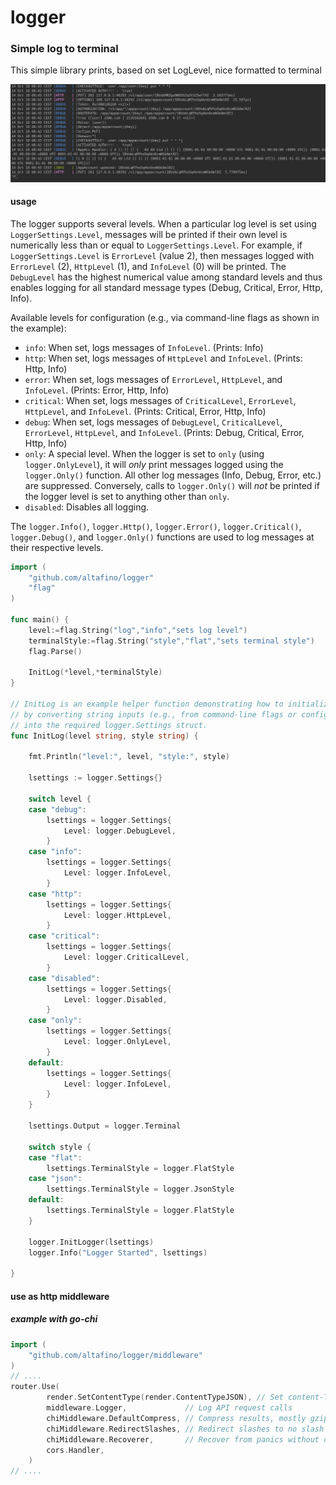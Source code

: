 # logger
### Simple log to terminal

This simple library prints, based on set LogLevel, nice formatted to terminal

![Screenshot](https://github.com/altafino/logger/blob/master/screenshot.png)

#### usage

The logger supports several levels. When a particular log level is set using `LoggerSettings.Level`, messages will be printed if their own level is numerically less than or equal to `LoggerSettings.Level`. For example, if `LoggerSettings.Level` is `ErrorLevel` (value 2), then messages logged with `ErrorLevel` (2), `HttpLevel` (1), and `InfoLevel` (0) will be printed. The `DebugLevel` has the highest numerical value among standard levels and thus enables logging for all standard message types (Debug, Critical, Error, Http, Info).

Available levels for configuration (e.g., via command-line flags as shown in the example):
*   `info`: When set, logs messages of `InfoLevel`. (Prints: Info)
*   `http`: When set, logs messages of `HttpLevel` and `InfoLevel`. (Prints: Http, Info)
*   `error`: When set, logs messages of `ErrorLevel`, `HttpLevel`, and `InfoLevel`. (Prints: Error, Http, Info)
*   `critical`: When set, logs messages of `CriticalLevel`, `ErrorLevel`, `HttpLevel`, and `InfoLevel`. (Prints: Critical, Error, Http, Info)
*   `debug`: When set, logs messages of `DebugLevel`, `CriticalLevel`, `ErrorLevel`, `HttpLevel`, and `InfoLevel`. (Prints: Debug, Critical, Error, Http, Info)
*   `only`: A special level. When the logger is set to `only` (using `logger.OnlyLevel`), it will *only* print messages logged using the `logger.Only()` function. All other log messages (Info, Debug, Error, etc.) are suppressed. Conversely, calls to `logger.Only()` will *not* be printed if the logger level is set to anything other than `only`.
*   `disabled`: Disables all logging.

The `logger.Info()`, `logger.Http()`, `logger.Error()`, `logger.Critical()`, `logger.Debug()`, and `logger.Only()` functions are used to log messages at their respective levels.

```` go
import (
    "github.com/altafino/logger"
    "flag"
)

func main() {
    level:=flag.String("log","info","sets log level")
    terminalStyle:=flag.String("style","flat","sets terminal style")
    flag.Parse()
    
    InitLog(*level,*terminalStyle)
}

// InitLog is an example helper function demonstrating how to initialize the logger
// by converting string inputs (e.g., from command-line flags or config files)
// into the required logger.Settings struct.
func InitLog(level string, style string) {

	fmt.Println("level:", level, "style:", style)

	lsettings := logger.Settings{}

	switch level {
	case "debug":
		lsettings = logger.Settings{
			Level: logger.DebugLevel,
		}
	case "info":
		lsettings = logger.Settings{
			Level: logger.InfoLevel,
		}
	case "http":
		lsettings = logger.Settings{
			Level: logger.HttpLevel,
		}
	case "critical":
		lsettings = logger.Settings{
			Level: logger.CriticalLevel,
		}
	case "disabled":
		lsettings = logger.Settings{
			Level: logger.Disabled,
		}
	case "only":
		lsettings = logger.Settings{
			Level: logger.OnlyLevel,
		}
	default:
		lsettings = logger.Settings{
			Level: logger.InfoLevel,
		}
	}

	lsettings.Output = logger.Terminal

	switch style {
	case "flat":
		lsettings.TerminalStyle = logger.FlatStyle
	case "json":
		lsettings.TerminalStyle = logger.JsonStyle
	default:
		lsettings.TerminalStyle = logger.FlatStyle
	}

	logger.InitLogger(lsettings)
	logger.Info("Logger Started", lsettings)

}


````

#### use as http middleware
##### example with go-chi

```` go
import (
    "github.com/altafino/logger/middleware"
)
// ....
router.Use(
		render.SetContentType(render.ContentTypeJSON), // Set content-Type headers as application/json
		middleware.Logger,             // Log API request calls
		chiMiddleware.DefaultCompress, // Compress results, mostly gzipping assets and json
		chiMiddleware.RedirectSlashes, // Redirect slashes to no slash URL versions
		chiMiddleware.Recoverer,       // Recover from panics without crashing server
		cors.Handler,
	)
// ....
````
